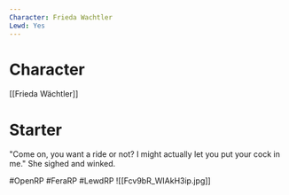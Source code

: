 ```yaml
---
Character: Frieda Wachtler
Lewd: Yes
---
```

# Character
[[Frieda Wächtler]]

# Starter
"Come on, you want a ride or not? I might actually let you put your cock in me." She sighed and winked. 

#OpenRP #FeraRP #LewdRP 
![[Fcv9bR_WIAkH3ip.jpg]]
